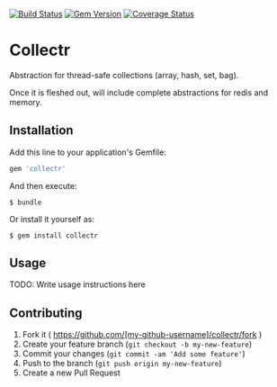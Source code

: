 [![Build Status](https://api.travis-ci.org/brianmd/collectr.png?branch=master)](https://travis-ci.org/brianmd/collectr)  [![Gem Version](https://badge.fury.io/rb/collectr.png)](http://badge.fury.io/rb/collectr)  [![Coverage Status](https://coveralls.io/repos/brianmd/collectr/badge.png?branch=master&service=github)](https://coveralls.io/github/brianmd/collectr?branch=master)
# Collectr

Abstraction for thread-safe collections (array, hash, set, bag).

Once it is fleshed out, will include complete abstractions for redis and memory.

## Installation

Add this line to your application's Gemfile:

```ruby
gem 'collectr'
```

And then execute:

    $ bundle

Or install it yourself as:

    $ gem install collectr

## Usage

TODO: Write usage instructions here

## Contributing

1. Fork it ( https://github.com/[my-github-username]/collectr/fork )
2. Create your feature branch (`git checkout -b my-new-feature`)
3. Commit your changes (`git commit -am 'Add some feature'`)
4. Push to the branch (`git push origin my-new-feature`)
5. Create a new Pull Request
